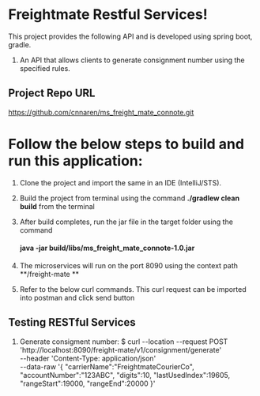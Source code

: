 # Freightmate Restful Services!

This project provides the following API and is developed using spring boot, gradle.

1. An API that allows clients to generate consignment number using the specified rules.

## Project Repo URL
https://github.com/cnnaren/ms_freight_mate_connote.git

# Follow the below steps to build and run this application:

1. Clone the project and import the same in an IDE (IntelliJ/STS).
2. Build the project from terminal using the command **./gradlew clean build** from the terminal
3. After build completes, run the jar file in the target folder using the command

   #### java -jar build/libs/ms_freight_mate_connote-1.0.jar

4. The microservices will run on the port 8090 using the context path **/freight-mate **
7. Refer to the below curl commands. This curl request can be imported into postman and click send button

## Testing RESTful Services

1. Generate consigment number:
   $ curl --location --request POST 'http://localhost:8090/freight-mate/v1/consignment/generate' \
   --header 'Content-Type: application/json' \
   --data-raw '{
   "carrierName":"FreightmateCourierCo",
   "accountNumber":"123ABC",
   "digits":10,
   "lastUsedIndex":19605,
   "rangeStart":19000,
   "rangeEnd":20000
   }'


